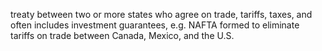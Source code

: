 treaty between two or more states who agree on trade, tariffs, taxes, and often includes investment guarantees, e.g. NAFTA formed to eliminate tariffs on trade between Canada, Mexico, and the U.S.